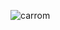 ![carrom](https://s73vla.storage.yandex.net/rdisk/671dc22271f61370d4dc77fcf9d36e6ee05908aef2f32d05506b4a7f104a2e75/5ff133cd/rWrGw1jWm9zdlHtFJwpGgyhevcQDk3ddfLNo14F-nekVHo-VeNDhI3z2HtU1W1eL3rUbMuihxFxQ3Hdp1cledg==?uid=96074466&filename=%232%20-%20carrom.png&disposition=inline&hash=&limit=0&content_type=image%2Fpng&owner_uid=96074466&fsize=18218&hid=d4dc93577e9488ffee64e1b76c14c310&media_type=image&tknv=v2&etag=4461316aa9ebd5514afa5fd791e3f67a&rtoken=BDe8YG1N0DXI&force_default=yes&ycrid=na-51168ead2406f8999f5346b49c4f67e4-downloader23f&ts=5b7f634aacd40&s=ecffcf9c624ce12e07d99b3ae31bf955fa64073ab589f7add81e6bcba6e31328&pb=U2FsdGVkX1-nRQsSrDpU8yZDmXNbBBFN3n-3867yS5Qa8Mf3zGj2Mhv0l0EFD70XacwAE2LXkSAzTH5espHD0VJEA-P4B-iO5C4ktSHfyas)
